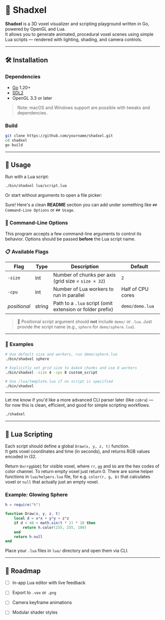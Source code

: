 # 🌟 Shadxel

**Shadxel** is a 3D voxel visualizer and scripting playground written in Go, powered by OpenGL and Lua.  
It allows you to generate animated, procedural voxel scenes using simple Lua scripts — rendered with lighting, shading, and camera controls.

---

## 🛠 Installation

### Dependencies

- [Go](https://golang.org/dl/) 1.20+
- [SDL2](https://www.libsdl.org/)
- OpenGL 3.3 or later

> Note: macOS and Windows support are possible with tweaks and dependencies.

### Build

```bash
git clone https://github.com/yourname/shadxel.git
cd shadxel
go build
```

---

## 🚀 Usage

Run with a Lua script:

```bash
./bin/shadxel lua/script.lua
```

Or start without arguments to open a file picker:

Sure! Here's a clean **README** section you can add under something like `## Command-Line Options` or `## Usage`.

### 🧰 Command-Line Options

This program accepts a few command-line arguments to control its behavior. Options should be passed **before** the Lua script name.

### 📋 Available Flags

| Flag         | Type   | Description                                               | Default           |
|--------------|--------|-----------------------------------------------------------|-------------------|
| `-size`      | int    | Number of chunks per axis (grid size = `size × 32`)       | `2`               |
| `-cpu`       | int    | Number of Lua workers to run in parallel                  | Half of CPU cores |
| *positional* | string | Path to a `.lua` script (omit extension or folder prefix) | `demo/demo.lua`   |

> 📝 Positional script argument should **not** include `demo/` or `.lua`. Just provide the script name (e.g., `sphere` for `demo/sphere.lua`).

---

### 🧪 Examples

```bash
# Use default size and workers, run demo/sphere.lua
./bin/shadxel sphere

# Explicitly set grid size to 4x4x4 chunks and use 8 workers
./bin/shadxel -size 4 -cpu 8 custom_script

# Use /lua/template.lua if no script is specified
./bin/shadxel
```

---

Let me know if you'd like a more advanced CLI parser later (like `cobra`) — for now this is clean, efficient, and good for simple scripting workflows.


```bash
./shadxel
```

---

## 📜 Lua Scripting

Each script should define a global `Draw(x, y, z, t)` function.  
It gets voxel coordinates and time (in seconds), and returns RGB values encoded in i32.

Return `0xrrggbb01` for visible voxel, where `rr`, `gg` and `bb` are the hex codes of color channel. To return empty voxel just return 0. There are some helper functions in `lua/helpers.lua` file, for e.g. `color(r, g, b)` that calculates voxel or `null` that actually just an empty voxel.

### Example: Glowing Sphere

```lua
h = require("h")

function Draw(x, y, z, t)
    local d = x*x + y*y + z*z
    if d < 40 + math.sin(t * 2) * 10 then
        return h.color(255, 255, 100)
    end
    return h.null
end
```

Place your `.lua` files in `lua/` directory and open them via CLI.

---

## 📸 Roadmap

- [ ] In-app Lua editor with live feedback  
- [ ] Export to `.vox` or `.png`  
- [ ] Camera keyframe animations  
- [ ] Modular shader styles  

